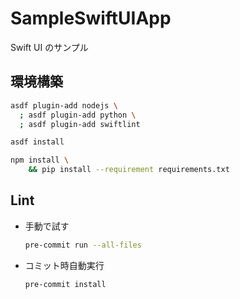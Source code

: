 # SampleSwiftUIApp

Swift UI のサンプル

## 環境構築

```bash
asdf plugin-add nodejs \
  ; asdf plugin-add python \
  ; asdf plugin-add swiftlint
```

```bash
asdf install
```

```bash
npm install \
    && pip install --requirement requirements.txt
```

## Lint

- 手動で試す

  ```bash
  pre-commit run --all-files
  ```

- コミット時自動実行

  ```bash
  pre-commit install
  ```
